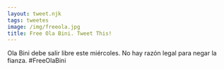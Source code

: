 ```yaml
---
layout: tweet.njk
tags: tweetes
image: /img/freeola.jpg
title: Free Ola Bini. Tweet This!
---
```

Ola Bini debe salir libre este miércoles. No hay razón legal para negar la fianza. #FreeOlaBini
